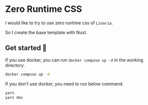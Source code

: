 # Zero Runtime CSS

I would like to try to use zero runtime css of `Linaria`.

So I create the base template with Nuxt.

## Get started 🚀

If you use docker, you can run `docker compose up -d` in the working directory.

```sh
docker compose up -d
```

If you don't use docker, you need to run below command.

```sh
yarn
yarn dev
```
